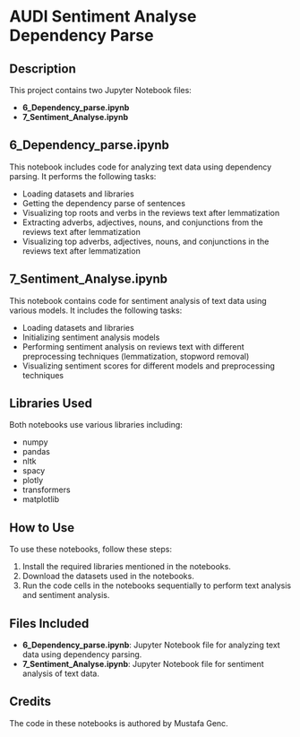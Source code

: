 # AUDI Sentiment Analyse Dependency Parse

## Description
This project contains two Jupyter Notebook files:
- **6_Dependency_parse.ipynb**
- **7_Sentiment_Analyse.ipynb**

## 6_Dependency_parse.ipynb
This notebook includes code for analyzing text data using dependency parsing. It performs the following tasks:
- Loading datasets and libraries
- Getting the dependency parse of sentences
- Visualizing top roots and verbs in the reviews text after lemmatization
- Extracting adverbs, adjectives, nouns, and conjunctions from the reviews text after lemmatization
- Visualizing top adverbs, adjectives, nouns, and conjunctions in the reviews text after lemmatization

## 7_Sentiment_Analyse.ipynb
This notebook contains code for sentiment analysis of text data using various models. It includes the following tasks:
- Loading datasets and libraries
- Initializing sentiment analysis models
- Performing sentiment analysis on reviews text with different preprocessing techniques (lemmatization, stopword removal)
- Visualizing sentiment scores for different models and preprocessing techniques

## Libraries Used
Both notebooks use various libraries including:
- numpy
- pandas
- nltk
- spacy
- plotly
- transformers
- matplotlib

## How to Use
To use these notebooks, follow these steps:
1. Install the required libraries mentioned in the notebooks.
2. Download the datasets used in the notebooks.
3. Run the code cells in the notebooks sequentially to perform text analysis and sentiment analysis.

## Files Included
- **6_Dependency_parse.ipynb**: Jupyter Notebook file for analyzing text data using dependency parsing.
- **7_Sentiment_Analyse.ipynb**: Jupyter Notebook file for sentiment analysis of text data.

## Credits
The code in these notebooks is authored by Mustafa Genc.
